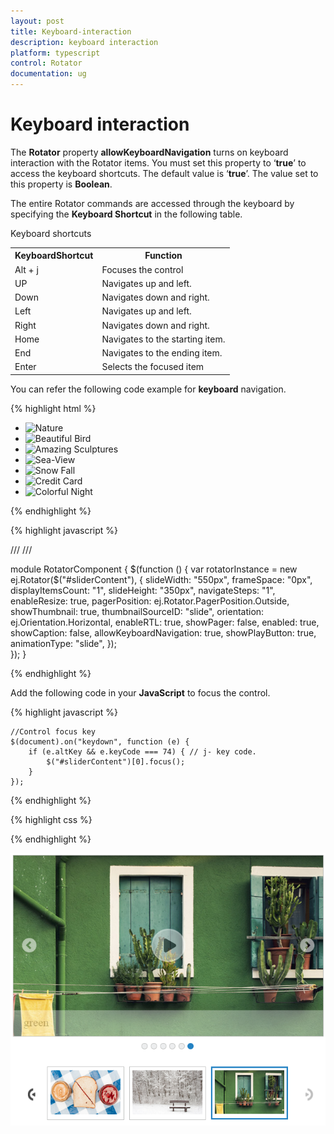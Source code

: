 ```yaml
---
layout: post
title: Keyboard-interaction
description: keyboard interaction
platform: typescript
control: Rotator
documentation: ug
---
```


# Keyboard interaction

The **Rotator** property **allowKeyboardNavigation** turns on keyboard interaction with the Rotator items. You must set this property to ‘**true**’ to access the keyboard shortcuts. The default value is ‘**true**’. The value set to this property is **Boolean**.

The entire Rotator commands are accessed through the keyboard by specifying the **Keyboard Shortcut** in the following table.

Keyboard shortcuts

<table>
<tr>
<th>
KeyboardShortcut	</th><th>
Function</th></tr>
<tr>
<td>
Alt + j</td><td>
Focuses the control</td></tr>
<tr>
<td>
UP</td><td>
Navigates up and left.</td></tr>
<tr>
<td>
Down</td><td>
Navigates down and right.</td></tr>
<tr>
<td>
Left</td><td>
Navigates up and left.</td></tr>
<tr>
<td>
Right</td><td>
Navigates down and right.</td></tr>
<tr>
<td>
Home</td><td>
Navigates to the starting item.</td></tr>
<tr>
<td>
End</td><td>
Navigates to the ending item.</td></tr>
<tr>
<td>
Enter</td><td>
Selects the focused item</td></tr>
</table>


You can refer the following code example for **keyboard** navigation.


  {% highlight html %}

  
<div class="cols-sample-area">
   <ul id="sliderContent" accesskey="e">
      <li>
         <img class="image" src="../images/rotator/nature.jpg" title="Nature" />
      </li>
      <li>
         <img class="image" src="../images/rotator/bird.jpg" title="Beautiful Bird" />
      </li>
      <li>
         <img class="image" src="../images/rotator/sculpture.jpg" title="Amazing Sculptures" />
      </li>
      <li>
         <img class="image" src="../images/rotator/seaview.jpg" title="Sea-View" />
      </li>
      <li>
         <img class="image" src="../images/rotator/snowfall.jpg" title="Snow Fall" />
      </li>
      <li>
         <img class="image" src="../images/rotator/card.jpg" title="Credit Card" />
      </li>
      <li>
         <img class="image" src="../images/rotator/night.jpg" title="Colorful Night" />
      </li>
   </ul>
   <ul id="slide" style="display: none">
      <li>
         <img src="../images/rotator/nature.jpg" title="Nature" />
      </li>
      <li>
         <img src="../images/rotator/bird.jpg" title="Beautiful Bird" />
      </li>
      <li>
         <img src="../images/rotator/sculpture.jpg" title="Amazing Sculptures" />
      </li>
      <li>
         <img src="../images/rotator/seaview.jpg" title="Sea-View" />
      </li>
      <li>
         <img src="../images/rotator/snowfall.jpg" title="Snow Fall" />
      </li>
      <li>
         <img src="../images/rotator/card.jpg" title="Credit Card" />
      </li>
      <li>
         <img src="../images/rotator/night.jpg" title="Colorful Night" />
      </li>
   </ul>
</div> 
  

  {% endhighlight %}


  {% highlight javascript %}

/// <reference path="tsfiles/jquery.d.ts" />
/// <reference path="tsfiles/ej.web.all.d.ts" />

module RotatorComponent {
    $(function () {
        var rotatorInstance = new ej.Rotator($("#sliderContent"), {
            slideWidth: "550px",
            frameSpace: "0px",
            displayItemsCount: "1",
            slideHeight: "350px",
            navigateSteps: "1",
            enableResize: true,
            pagerPosition: ej.Rotator.PagerPosition.Outside,
            showThumbnail: true,
            thumbnailSourceID: "slide",
            orientation: ej.Orientation.Horizontal,
            enableRTL: true,
            showPager: false,
            enabled: true,
            showCaption: false,
            allowKeyboardNavigation: true,
            showPlayButton: true,
            animationType: "slide",
        });	      
    });
}


  {% endhighlight %}


Add the following code in your **JavaScript** to focus the control.

  {% highlight javascript %}

  
    //Control focus key
    $(document).on("keydown", function (e) {
        if (e.altKey && e.keyCode === 74) { // j- key code.
            $("#sliderContent")[0].focus();
        }
    });

  {% endhighlight %}
  
  
{% highlight css %}

<style type="text/css" class="cssStyles">
    .e-rotator-wrap .e-thumb .e-thumb-items li img {
        width: 130px;
        height: 82px;
    }
</style>


{% endhighlight %}



![](Keyboard-interaction_images/Keyboard-interaction_img1.png) 




